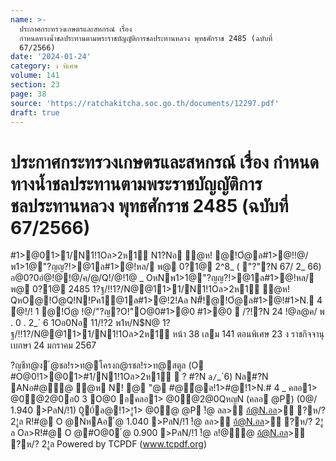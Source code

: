```yaml
---
name: >-
  ประกาศกระทรวงเกษตรและสหกรณ์ เรื่อง
  กำหนดทางน้ำชลประทานตามพระราชบัญญัติการชลประทานหลวง พุทธศักราช 2485 (ฉบับที่
  67/2566)
date: '2024-01-24'
category: ง พิเศษ
volume: 141
section: 23
page: 38
source: 'https://ratchakitcha.soc.go.th/documents/12297.pdf'
draft: true
---
```


# ประกาศกระทรวงเกษตรและสหกรณ์ เรื่อง กำหนดทางน้ำชลประทานตามพระราชบัญญัติการชลประทานหลวง พุทธศักราช 2485 (ฉบับที่ 67/2566)

#1>@01>1/N1!1Oล>2ห1์ N1?Nอ ํ@ห! @!Oํ@ล#1>@!!@/พ1>1@"?ญญ?!>@1ล#1>@!หล/ พ@ 0?1@ 2^8_ ( "?"?N 67/ 2_ 66) อ@0?0อํ@!@!@/ค/@/Q!/@!1@ _ OหNพ1>1@"?ญญ?!>@1ล#1>@!หล/ พ@ 0?1@ 2485 1?ฐ/!!1?/N@@11>1/N1!1Oล>2ห1์ ํ@ห! QหO@!Oํ@Q!N!Pค1@1ล#1>@!2!Aล N#็!@!Oํ@ล#1>@!#1>N. 4 ํ@!/! 1 @!Oํ@ !@/"?ญ?O!"O@0#1>@0 #1>@0  /?!?N 24 !@ล@ค/ พ . 0 . 2_` 6 1Oอ0Nอ 11/!?2 พ1ห/N$N@ 1?ฐ/!!1?/N@@11>1/N1!1Oล>2ห1์ หน้า 38 เลม 141 ตอนพิเศษ 23 ง ราชกิจจานุเบกษา 24 มกราคม 2567

?ญชีท@ง ้@ชล!ร>ท@โครงก@รชล!ร>ท@สตูล (O #O@0!1>@01>#1/N1!1Oล>2ห1์  ? #?N `a/`_`6) Nล#?N ANอ#@้@ ้@ห N! @ "@ #@้@ล!1>#@!1>N.# 4 _ คลอ1> @0้@2@0อ0 3 O@0 อคลอ1> @0้@2@0QหญN (คลอ @P) (0@/ 1.940 >PลN/!1) 0ู0์ล@!1>!ู1> @0้@ @P !้@ ลล>ู อ้@N.อล>ู ?ห/? 2!ูล R!#@ O @NหAอ ้@ 1.040 >PลN/!1 !้@ ลล>ู อ้@N.อล>ู ?ห/? 2!ูล Oล>R!#@ O @#O@0 ้@ 0.900 >PลN/!1 !้@ ล!@้@ อ้@N.อล>ู ?ห/? 2!ูล Powered by TCPDF (www.tcpdf.org)
